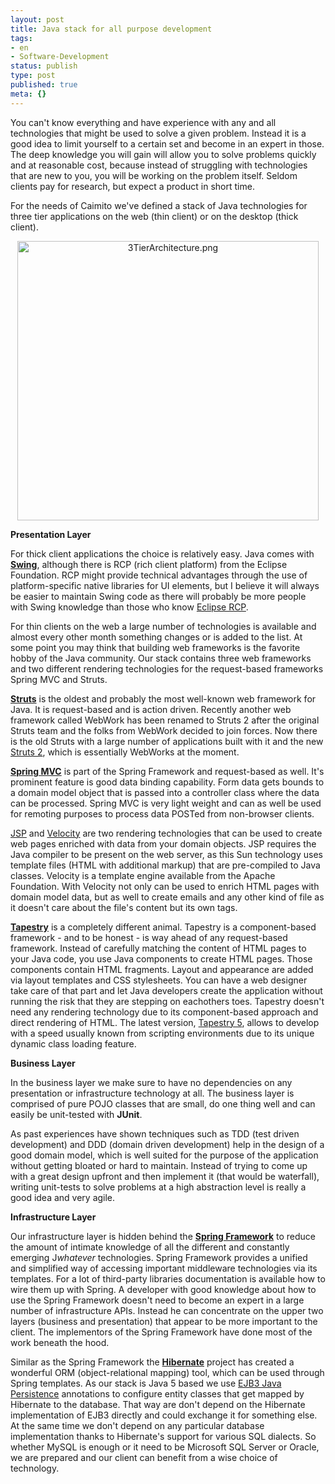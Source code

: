 ```yaml
---
layout: post
title: Java stack for all purpose development
tags:
- en
- Software-Development
status: publish
type: post
published: true
meta: {}
---
```

<p>You can't know everything and have experience with any and all technologies that might be used to solve a given problem. Instead it is a good idea to limit yourself to a certain set and become in an expert in those. The deep knowledge you will gain will allow you to solve problems quickly and at reasonable cost, because instead of struggling with technologies that are new to you, you will be working on the problem itself. Seldom clients pay for research, but expect a product in short time.</p>

<p>For the needs of Caimito we've defined a stack of Java technologies for three tier applications on the web (thin client) or on the desktop (thick client).</p>

<p align="center"><img src="images/3TierArchitecture.png" border="0" height="447" width="482" alt="3TierArchitecture.png" /></p>

<p><strong>Presentation Layer</strong></p>

<p>For thick client applications the choice is relatively easy. Java comes with <a href="http://java.sun.com/javase/6/docs/technotes/guides/swing/index.html"><strong>Swing</strong></a>, although there is RCP (rich client platform) from the Eclipse Foundation. RCP might provide technical advantages through the use of platform-specific native libraries for UI elements, but I believe it will always be easier to maintain Swing code as there will probably be more people with Swing knowledge than those who know <a href="http://wiki.eclipse.org/index.php/Rich_Client_Platform">Eclipse RCP</a>.</p>

<p>For thin clients on the web a large number of technologies is available and almost every other month something changes or is added to the list. At some point you may think that building web frameworks is the favorite hobby of the Java community. Our stack contains three web frameworks and two different rendering technologies for the request-based frameworks Spring MVC and Struts.</p>

<p><a href="http://struts.apache.org/"><strong>Struts</strong></a> is the oldest and probably the most well-known web framework for Java. It is request-based and is action driven. Recently another web framework called WebWork has been renamed to Struts 2 after the original Struts team and the folks from WebWork decided to join forces. Now there is the old Struts with a large number of applications built with it and the new <a href="http://struts.apache.org/2.x/">Struts 2</a>, which is essentially WebWorks at the moment.</p>

<p><a href="http://static.springframework.org/spring/docs/2.0.x/reference/mvc.html"><strong>Spring MVC</strong></a> is part of the Spring Framework and request-based as well. It's prominent feature is good data binding capability. Form data gets bounds to a domain model object that is passed into a controller class where the data can be processed. Spring MVC is very light weight and can as well be used for remoting purposes to process data POSTed from non-browser clients.</p>

<p><a href="http://java.sun.com/products/jsp/">JSP</a> and <a href="http://velocity.apache.org/">Velocity</a> are two rendering technologies that can be used to create web pages enriched with data from your domain objects. JSP requires the Java compiler to be present on the web server, as this Sun technology uses template files (HTML with additional markup) that are pre-compiled to Java classes. Velocity is a template engine available from the Apache Foundation. With Velocity not only can be used to enrich HTML pages with domain model data, but as well to create emails and any other kind of file as it doesn't care about the file's content but its own tags.</p>

<p><a href="http://tapestry.apache.org/"><strong>Tapestry</strong></a> is a completely different animal. Tapestry is a component-based framework - and to be honest - is way ahead of any request-based framework. Instead of carefully matching the content of HTML pages to your Java code, you use Java components to create HTML pages. Those components contain HTML fragments. Layout and appearance are added via layout templates and CSS stylesheets. You can have a web designer take care of that part and let Java developers create the application without running the risk that they are stepping on eachothers toes. Tapestry doesn't need any rendering technology due to its component-based approach and direct rendering of HTML. The latest version, <a href="http://tapestry.apache.org/tapestry5/">Tapestry 5</a>, allows to develop with a speed usually known from scripting environments due to its unique dynamic class loading feature.</p>

<p><strong>Business Layer</strong></p>

<p>In the business layer we make sure to have no dependencies on any presentation or infrastructure technology at all. The business layer is comprised of pure POJO classes that are small, do one thing well and can easily be unit-tested with <strong>JUnit</strong>.</p>

<p>As past experiences have shown techniques such as TDD (test driven development) and DDD (domain driven development) help in the design of a good domain model, which is well suited for the purpose of the application without getting bloated or hard to maintain. Instead of trying to come up with a great design upfront and then implement it (that would be waterfall), writing unit-tests to solve problems at a high abstraction level is really a good idea and very agile.</p>

<p><strong>Infrastructure Layer</strong></p>

<p>Our infrastructure layer is hidden behind the <a href="http://www.springframework.org/"><strong>Spring Framework</strong></a> to reduce the amount of intimate knowledge of all the different and constantly emerging J<em>whatever</em> technologies. Spring Framework provides a unified and simplified way of accessing important middleware technologies via its templates. For a lot of third-party libraries documentation is available how to wire them up with Spring. A developer with good knowledge about how to use the Spring Framework doesn't need to become an expert in a large number of infrastructure APIs. Instead he can concentrate on the upper two layers (business and presentation) that appear to be more important to the client. The implementors of the Spring Framework have done most of the work beneath the hood.</p>

<p>Similar as the Spring Framework the <a href="http://www.hibernate.org/"><strong>Hibernate</strong></a> project has created a wonderful ORM (object-relational mapping) tool, which can be used through Spring templates. As our stack is Java 5 based we use <a href="http://java.sun.com/javaee/technologies/persistence.jsp">EJB3 Java Persistence</a> annotations to configure entity classes that get mapped by Hibernate to the database. That way are don't depend on the Hibernate implementation of EJB3 directly and could exchange it for something else. At the same time we don't depend on any particular database implementation thanks to Hibernate's support for various SQL dialects. So whether MySQL is enough or it need to be Microsoft SQL Server or Oracle, we are prepared and our client can benefit from a wise choice of technology.</p>
